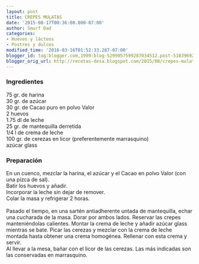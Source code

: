 ```yaml
---
layout: post
title: CREPES MULATAS
date: '2015-08-17T00:36:00.000-07:00'
author: Smurf Dad
categories:
- Huevos y lácteos
- Postres y dulces
modified_time: '2016-03-16T01:52:33.287-07:00'
blogger_id: tag:blogger.com,1999:blog-5299957599287034512.post-5183969253676567230
blogger_orig_url: http://recetas-desa.blogspot.com/2015/08/crepes-mulatas.html
---
```


<h3>Ingredientes</h3>75 gr. de harina<br />30 gr. de azúcar<br />30 gr. de Cacao puro en polvo Valor<br />2 huevos<br />1.75 dl de leche<br />25 gr. de mantequilla derretida<br />1/4 l de crema de leche<br />100 gr. de cerezas en licor (preferentemente marrasquino)<br />azúcar glass<br /><h3>Preparación</h3>En un cuenco, mezclar la harina, el azúcar y el Cacao en polvo Valor (con una pizca de sal).<br />Batir los huevos y añadir.<br />Incorporar la leche sin dejar de remover.<br />Colar la masa y refrigerar 2 horas.<br /><br />Pasado el tiempo, en una sartén antiadherente untada de mantequilla, echar una cucharada de la masa. Dorar por ambos lados. Reservar las crepes manteniéndolas calientes. Montar la crema de leche y añadir azúcar glass mientras se bate. Picar las cerezas y mezclar con la crema de leche montada hasta obtener una crema homogénea. Rellenar con esta crema y servir.<br />Al llevar a la mesa, bañar con el licor de las cerezas. Las más indicadas son las conservadas en marrasquino.